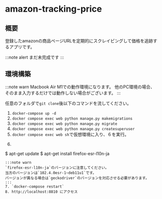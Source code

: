 # amazon-tracking-price

## 概要
登録したamazonの商品ページURLを定期的にスクレイピングして価格を追跡するアプリです。

:::note alert
まだ未完成です
:::

## 環境構築
:::note warn
Macbook Air M1での動作環境になります。
他のPC環境の場合、そのまま入力するだけでは動作しない場合がございます。
:::

任意のフォルダで`git clone`後以下のコマンドを流してください。

1. `docker-compose up -d`
2. `docker compose exec web python manage.py makemigrations`
3. `docker compose exec web python manage.py migrate`
4. `docker compose exec web python manage.py createsuperuser`
5. `docker compose exec web sh`で仮想環境に入り、６を実行。
6. ```
$ apt-get update
$ apt-get install firefox-esr-l10n-ja
```
:::note warn
`firefox-esr-l10n-ja`のバージョンに注意してください。
当方のバージョンは`102.4.0esr-1~deb11u1`です。
バージョンが異なる場合は`geckodriver`のバージョンを対応させる必要があります。
:::
7. `docker-compose restart`
8. http://localhost:8810 にアクセス
